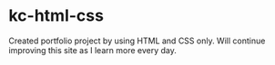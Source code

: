 # kc-html-css
Created portfolio project by using HTML and CSS only.
Will continue improving this site as I learn more every day.
